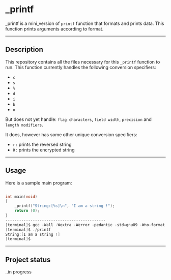 # \_printf

\_printf is a mini_version of `printf` function that formats and prints data. This function prints arguments according to format.

---

## Description

This repository contains all the files necessary for this `_printf` function to run. This function currently handles the following conversion specifiers:
* `c`
* `s`
* `%`
* `d`
* `i`
* `b`
* `o`

But does not yet handle: `flag characters`, `field width`, `precision` and `length modifiers`.

It does, however has some other unique conversion specifiers:
* `r:` prints the reversed string
* `R:` prints the encrypted string

---

## Usage

Here is a sample main program:
```c

int main(void)
{
	_printf("String:[%s]\n", "I am a string !");
	return (0);
}
--------------------------------------------
[terminal]$ gcc -Wall -Wextra -Werror -pedantic -std=gnu89 -Wno-format *.c
[terminal]$ ./printf
String:[I am a string !]
[terminal]$

```

---

## Project status
..in progress
